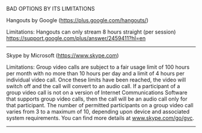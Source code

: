 
BAD OPTIONS BY ITS LIMITATIONS


Hangouts by Google 
(https://plus.google.com/hangouts/)

Limitations:
Hangouts can only stream 8 hours straight (per session)
https://support.google.com/plus/answer/2459411?hl=en

**********************************************************************************************

Skype by Microsoft
(https://www.skype.com)

Limitations:
Group video calls are subject to a fair usage limit of 100 hours per month 
with no more than 10 hours per day and a limit of 4 hours per individual video call. 
Once these limits have been reached, the video will switch off and the call will convert to an audio call. 
If a participant of a group video call is not on a version of Internet Communications Software 
that supports group video calls, then the call will be an audio call only for that participant. 
The number of permitted participants on a group video call varies from 3 to a maximum of 10, 
depending upon device and associated system requirements. 
You can find more details at www.skype.com/go/gvc.

************************************************************************************************





